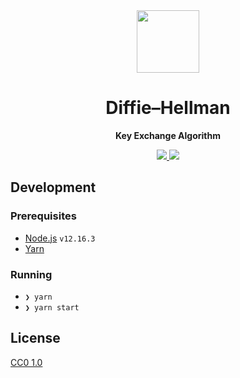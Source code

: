 <div align="center">
  <img src="https://user-images.githubusercontent.com/11808903/83820116-06739a00-a6cc-11ea-82ff-a250457135d4.png" width="100"/>

  <h1>Diffie–Hellman</h1>

<b>Key Exchange Algorithm</b>

  <a href="https://phonetically.xyz">
    <img src="https://www.pwa-shields.com/1.0.0/series/classic/white/purple.svg"/>
  </a>

  <img src="https://user-images.githubusercontent.com/11808903/83823755-0035eb80-a6d5-11ea-824c-c1dae99e7c0c.png" />
</div>

## Development

### Prerequisites

- [Node.js](https://nodejs.org/en) `v12.16.3`
- [Yarn](https://yarnpkg.com/en/)

### Running

- `❯ yarn`
- `❯ yarn start`

## License

[CC0 1.0](https://creativecommons.org/publicdomain/zero/1.0/)
